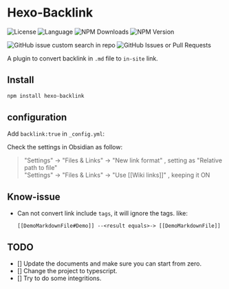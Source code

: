 # Hexo-Backlink

![License](https://img.shields.io/badge/license-MIT-yellow)
![Language](https://img.shields.io/badge/language-TypeScript-brightgreen)
![NPM Downloads](https://img.shields.io/npm/dt/hexo-backlink)
![NPM Version](https://img.shields.io/npm/v/hexo-backlink)

![GitHub issue custom search in repo](https://img.shields.io/github/issues-search/Cyrusky/hexo-backlink?query=is%3Aissue%20is%3Aopen&label=Open%20Issue(s))
![GitHub Issues or Pull Requests](https://img.shields.io/github/issues-pr/Cyrusky/hexo-backlink?label=Open%20Issue(s))

A plugin to convert backlink in `.md` file to `in-site` link.

## Install

```bash
npm install hexo-backlink
```

## configuration

Add `backlink:true` in `_config.yml`:

Check the settings in Obsidian as follow:

> "Settings" -> "Files & Links" -> "New link format" , setting as "Relative path to file"  
> "Settings" -> "Files & Links" -> "Use [[Wiki links]]" , keeping it ON

## Know-issue

- Can not convert link include `tags`, it will ignore the tags. like:

  ```
  [[DemoMarkdownFile#Demo]] --<result equals>-> [[DemoMarkdownFile]]
  ```

## TODO

- [] Update the documents and make sure you can start from zero.
- [] Change the project to typescript.
- [] Try to do some integritions.
